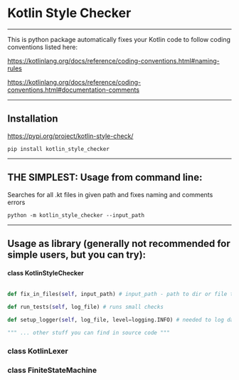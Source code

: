 # Kotlin Style Checker
____

This is python package automatically fixes your Kotlin code to follow coding conventions listed here:

https://kotlinlang.org/docs/reference/coding-conventions.html#naming-rules

https://kotlinlang.org/docs/reference/coding-conventions.html#documentation-comments

____
## Installation

  https://pypi.org/project/kotlin-style-check/

  `pip install kotlin_style_checker`
____

## THE SIMPLEST: Usage from command line: 

  Searches for all .kt files in given path and fixes naming and comments errors

  `python -m kotlin_style_checker --input_path`

____

## Usage as library (generally not recommended for simple users, but you can try):

#### class KotlinStyleChecker

```python def fix(self, file_contents, log_files) # file_contents - list of strings (connected files) to fix code style, log_files - list of log files for each item in file_contents

def fix_in_files(self, input_path) # input_path - path to dir or file to fix code style. logs data relatively to this path

def run_tests(self, log_file) # runs small checks

def setup_logger(self, log_file, level=logging.INFO) # needed to log data when calling lower level functions of this class (check_comments for example), overwrites it's global logger

""" ... other stuff you can find in source code """
```
### class KotlinLexer
### class FiniteStateMachine
